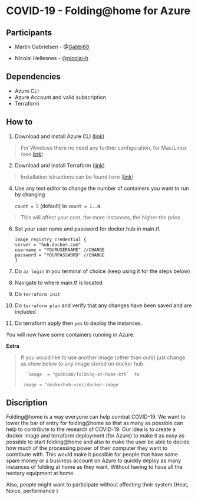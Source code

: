 # COVID-19 - Folding@home for Azure




## Participants

 

- Martin Gabrielsen - @[Gabbi68](https://github.com/Gabbi68)

- Nicolai Hellesnes - @[nicolai-h](https://github.com/nicolai-h)



## Dependencies

- Azure CLI
- Azure Account and valid subscription
- Terraform 


## How to 


1. Download and install Azure CLI ([link](https://docs.microsoft.com/en-us/cli/azure/install-azure-cli?view=azure-cli-latest))

> For Windows there no need any further configuration, for Mac/Linux (see [link](https://docs.microsoft.com/en-us/cli/azure/install-azure-cli?view=azure-cli-latest))

2. Download and install Terraform ([link](https://www.terraform.io/downloads.html))

> Installation istructions can be found here ([link](https://learn.hashicorp.com/terraform/getting-started/install.html))

4. Use any text editor to change the number of containers you want to run by changing

    `count = 5` (default) to `count = 1..N`

> This will affect your cost, the more instances, the higher the price.

6. Set your user name and password for docker hub in main.tf.

     ```
     image_registry_credential {
    server = "hub.docker.com" 
    username = "YOURUSERNAME" //CHANGE
    password = "YOURPASSWORD" //CHANGE
    }
    ```

7. Do `az login` in you terminal of choice (keep using it for the steps below)
8. Navigate to where main.tf is located
9. Do `terraform init`
10. Do `terraform plan` and verify that any changes have been saved and are included
11. Do terraform apply then `yes` to deploy the instances. 

You will now have some containers running in Azure.


**Extra**
> If you would like to use another image (other than ours) just change as show below to any image stored on docker hub.
> 
> 		`image  = "gabbi68/folding-at-home-kth`  to 
> 
>      image = "dockerhub-user/docker-image


## Discription


Folding@home is a way everyone can help combat COVID-19. We want to lower the bar of entry for folding@home so that as many as possible can help to contribute to the research of COVID-19. Our idea is to create a docker image and terraform deployment (for Azure) to make it as easy as possible to start folding@home and also to make the user be able to decide how much of the processing power of their computer they want to contribute with. This would make it possible for people that have some spare money or a business account on Azure to quickly deploy as many instances of folding at home as they want. Without having to have all the nectary equipment at home.

Also, people might want to participate without affecting their system (Heat, Noice, performance )
